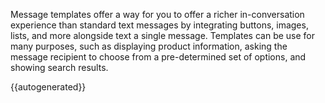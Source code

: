 Message templates offer a way for you to offer a richer in-conversation experience than standard text messages by integrating buttons, images, lists, and more alongside text a single message. Templates can be use for many purposes, such as displaying product information, asking the message recipient to choose from a pre-determined set of options, and showing search results.


{{autogenerated}}
